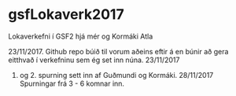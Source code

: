 # gsfLokaverk2017
Lokaverkefni í GSF2 hjá mér og Kormáki Atla

23/11/2017.
Github repo búið til vorum aðeins eftir á en búnir að gera eitthvað í verkefninu sem ég set inn núna.
23/11/2017
1. og 2. spurning sett inn af Guðmundi og Kormáki.
28/11/2017  
Spurningar frá 3 - 6 komnar inn.
